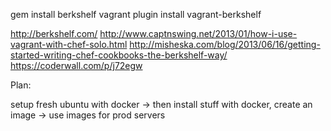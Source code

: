 

gem install berkshelf
vagrant plugin install vagrant-berkshelf

http://berkshelf.com/
http://www.captnswing.net/2013/01/how-i-use-vagrant-with-chef-solo.html
http://misheska.com/blog/2013/06/16/getting-started-writing-chef-cookbooks-the-berkshelf-way/
https://coderwall.com/p/j72egw


Plan:

setup fresh ubuntu with docker -> then install stuff with docker, create an image -> use images for prod servers
